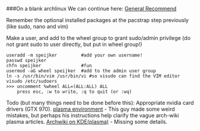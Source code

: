 ###On a blank archlinux
We can continue here: [General Recommend](https://wiki.archlinux.org/title/General_recommendations)

Remember the optional installed packages at the pacstrap step previously (like sudo, nano and vim)

Make a user, and add to the wheel group to grant sudo/admin privilege (do not grant sudo to user directly, but put in wheel group!)
```
useradd -m speijker         #add your own username!
passwd speijker
chfn speijker               #fun
usermod -aG wheel speijker  #add to the admin user group
ln -s /usr/bin/vim /usr/bin/vi #so visudo can find the VIM editor
visudo /etc/sudoers
>>> uncomment %wheel ALL=(ALL:ALL) ALL
    press esc, :w to write, :q to quit (or :wq)
```

Todo (but many things need to be done before this):
Appropriate nvidia card drivers (GTX 970).
[plasma environment](itsfoss.com/install-kde-arch-linux/)    - This guy made some weird mistakes, but perhaps his instructions help clarify the vague arch-wiki plasma articles.
[Archwiki on KDE(plasma)](wiki.archlinux.org/title/KDE)      - Missing some details.
